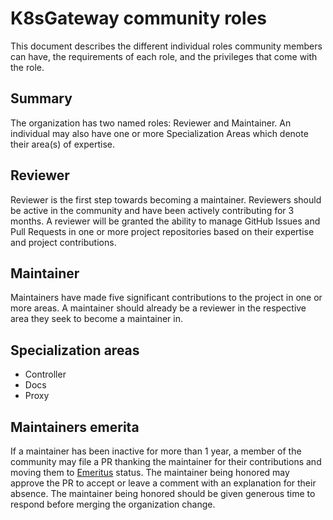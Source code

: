 # K8sGateway community roles

This document describes the different individual roles community members can have, the requirements of each role, and the privileges that come with the role.

## Summary

The organization has two named roles: Reviewer and Maintainer. An individual may also have one or more Specialization Areas which denote their area(s) of expertise.

## Reviewer

Reviewer is the first step towards becoming a maintainer. Reviewers should be active in the community and have been actively contributing for 3 months. A reviewer will be granted the ability to manage GitHub Issues and Pull Requests in one or more project repositories based on their expertise and project contributions.

## Maintainer

Maintainers have made five significant contributions to the project in one or more areas. A maintainer should already be a reviewer in the respective area they seek to become a maintainer in.

## Specialization areas

- Controller
- Docs
- Proxy

## Maintainers emerita

If a maintainer has been inactive for more than 1 year, a member of the community may file a PR thanking the maintainer for their contributions and moving them to [Emeritus](https://glossary.cncf.io/contributor-ladder/#stepping-downemeritus-process) status. The maintainer being honored may approve the PR to accept or leave a comment with an explanation for their absence. The maintainer being honored should be given generous time to respond before merging the organization change.
